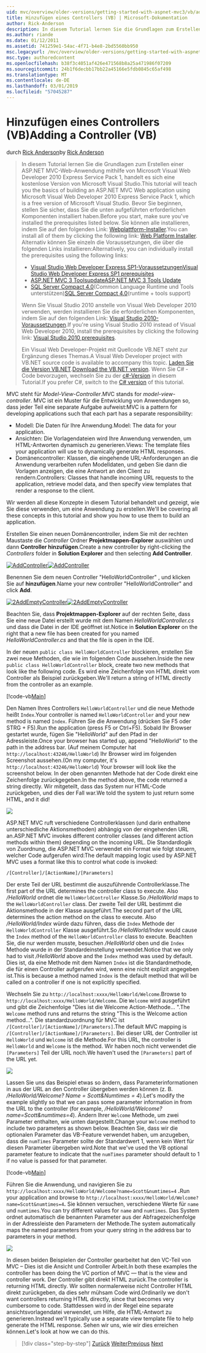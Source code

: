 ```yaml
---
uid: mvc/overview/older-versions/getting-started-with-aspnet-mvc3/vb/adding-a-controller
title: Hinzufügen eines Controllers (VB) | Microsoft-Dokumentation
author: Rick-Anderson
description: In diesem Tutorial lernen Sie die Grundlagen zum Erstellen einer ASP.NET MVC-Web-Anwendung mithilfe von Microsoft Visual Web Developer 2010 Express Service Pack 1, d.h....
ms.author: riande
ms.date: 01/12/2011
ms.assetid: 741259e1-54ac-4f71-b4e8-2bd5560bb950
msc.legacyurl: /mvc/overview/older-versions/getting-started-with-aspnet-mvc3/vb/adding-a-controller
msc.type: authoredcontent
ms.openlocfilehash: b38f3c4051af426e471568b8a25a471986f07209
ms.sourcegitcommit: 24b1f6decbb17bb22a45166e5fdb0845c65af498
ms.translationtype: MT
ms.contentlocale: de-DE
ms.lasthandoff: 03/01/2019
ms.locfileid: "57045287"
---
```

<a name="adding-a-controller-vb"></a><span data-ttu-id="6f898-103">Hinzufügen eines Controllers (VB)</span><span class="sxs-lookup"><span data-stu-id="6f898-103">Adding a Controller (VB)</span></span>
====================
<span data-ttu-id="6f898-104">durch [Rick Anderson]((https://twitter.com/RickAndMSFT))</span><span class="sxs-lookup"><span data-stu-id="6f898-104">by [Rick Anderson]((https://twitter.com/RickAndMSFT))</span></span>

> <span data-ttu-id="6f898-105">In diesem Tutorial lernen Sie die Grundlagen zum Erstellen einer ASP.NET MVC-Web-Anwendung mithilfe von Microsoft Visual Web Developer 2010 Express Service Pack 1, handelt es sich eine kostenlose Version von Microsoft Visual Studio.</span><span class="sxs-lookup"><span data-stu-id="6f898-105">This tutorial will teach you the basics of building an ASP.NET MVC Web application using Microsoft Visual Web Developer 2010 Express Service Pack 1, which is a free version of Microsoft Visual Studio.</span></span> <span data-ttu-id="6f898-106">Bevor Sie beginnen, stellen Sie sicher, dass Sie die unten aufgeführten erforderlichen Komponenten installiert haben.</span><span class="sxs-lookup"><span data-stu-id="6f898-106">Before you start, make sure you've installed the prerequisites listed below.</span></span> <span data-ttu-id="6f898-107">Sie können alle installieren, indem Sie auf den folgenden Link: [Webplattform-Installer](https://www.microsoft.com/web/gallery/install.aspx?appid=VWD2010SP1Pack).</span><span class="sxs-lookup"><span data-stu-id="6f898-107">You can install all of them by clicking the following link: [Web Platform Installer](https://www.microsoft.com/web/gallery/install.aspx?appid=VWD2010SP1Pack).</span></span> <span data-ttu-id="6f898-108">Alternativ können Sie einzeln die Voraussetzungen, die über die folgenden Links installieren:</span><span class="sxs-lookup"><span data-stu-id="6f898-108">Alternatively, you can individually install the prerequisites using the following links:</span></span>
> 
> - [<span data-ttu-id="6f898-109">Visual Studio Web Developer Express SP1-Voraussetzungen</span><span class="sxs-lookup"><span data-stu-id="6f898-109">Visual Studio Web Developer Express SP1 prerequisites</span></span>](https://www.microsoft.com/web/gallery/install.aspx?appid=VWD2010SP1Pack)
> - [<span data-ttu-id="6f898-110">ASP.NET MVC 3 Toolsupdate</span><span class="sxs-lookup"><span data-stu-id="6f898-110">ASP.NET MVC 3 Tools Update</span></span>](https://www.microsoft.com/web/gallery/install.aspx?appsxml=&amp;appid=MVC3)
> - <span data-ttu-id="6f898-111">[SQL Server Compact 4.0](https://www.microsoft.com/web/gallery/install.aspx?appid=SQLCE;SQLCEVSTools_4_0)(Common Language Runtime und Tools unterstützen)</span><span class="sxs-lookup"><span data-stu-id="6f898-111">[SQL Server Compact 4.0](https://www.microsoft.com/web/gallery/install.aspx?appid=SQLCE;SQLCEVSTools_4_0)(runtime + tools support)</span></span>
> 
> <span data-ttu-id="6f898-112">Wenn Sie Visual Studio 2010 anstelle von Visual Web Developer 2010 verwenden, werden installieren Sie die erforderlichen Komponenten, indem Sie auf den folgenden Link: [Visual Studio 2010-Voraussetzungen](https://www.microsoft.com/web/gallery/install.aspx?appsxml=&amp;appid=VS2010SP1Pack).</span><span class="sxs-lookup"><span data-stu-id="6f898-112">If you're using Visual Studio 2010 instead of Visual Web Developer 2010, install the prerequisites by clicking the following link: [Visual Studio 2010 prerequisites](https://www.microsoft.com/web/gallery/install.aspx?appsxml=&amp;appid=VS2010SP1Pack).</span></span>
> 
> <span data-ttu-id="6f898-113">Ein Visual Web Developer-Projekt mit Quellcode VB.NET steht zur Ergänzung dieses Themas.</span><span class="sxs-lookup"><span data-stu-id="6f898-113">A Visual Web Developer project with VB.NET source code is available to accompany this topic.</span></span> <span data-ttu-id="6f898-114">[Laden Sie die Version VB.NET](https://code.msdn.microsoft.com/Introduction-to-MVC-3-10d1b098).</span><span class="sxs-lookup"><span data-stu-id="6f898-114">[Download the VB.NET version](https://code.msdn.microsoft.com/Introduction-to-MVC-3-10d1b098).</span></span> <span data-ttu-id="6f898-115">Wenn Sie C# -Code bevorzugen, wechseln Sie zu der [c#-Version](../cs/adding-a-controller.md) in diesem Tutorial.</span><span class="sxs-lookup"><span data-stu-id="6f898-115">If you prefer C#, switch to the [C# version](../cs/adding-a-controller.md) of this tutorial.</span></span>


<span data-ttu-id="6f898-116">MVC steht für *Model-View-Controller*.</span><span class="sxs-lookup"><span data-stu-id="6f898-116">MVC stands for *model-view-controller*.</span></span> <span data-ttu-id="6f898-117">MVC ist ein Muster für die Entwicklung von Anwendungen so, dass jeder Teil eine separate Aufgabe aufweist:</span><span class="sxs-lookup"><span data-stu-id="6f898-117">MVC is a pattern for developing applications such that each part has a separate responsibility:</span></span>

- <span data-ttu-id="6f898-118">Modell: Die Daten für Ihre Anwendung.</span><span class="sxs-lookup"><span data-stu-id="6f898-118">Model: The data for your application.</span></span>
- <span data-ttu-id="6f898-119">Ansichten: Die Vorlagendateien wird Ihre Anwendung verwenden, um HTML-Antworten dynamisch zu generieren.</span><span class="sxs-lookup"><span data-stu-id="6f898-119">Views: The template files your application will use to dynamically generate HTML responses.</span></span>
- <span data-ttu-id="6f898-120">Domänencontroller: Klassen, die eingehende URL-Anforderungen an die Anwendung verarbeiten rufen Modelldaten, und geben Sie dann die Vorlagen anzeigen, die eine Antwort an den Client zu rendern.</span><span class="sxs-lookup"><span data-stu-id="6f898-120">Controllers: Classes that handle incoming URL requests to the application, retrieve model data, and then specify view templates that render a response to the client.</span></span>

<span data-ttu-id="6f898-121">Wir werden all diese Konzepte in diesem Tutorial behandelt und gezeigt, wie Sie diese verwenden, um eine Anwendung zu erstellen.</span><span class="sxs-lookup"><span data-stu-id="6f898-121">We'll be covering all these concepts in this tutorial and show you how to use them to build an application.</span></span>

<span data-ttu-id="6f898-122">Erstellen Sie einen neuen Domänencontroller, indem Sie mit der rechten Maustaste die *Controller* Ordner **Projektmappen-Explorer** auswählen und dann **Controller hinzufügen**.</span><span class="sxs-lookup"><span data-stu-id="6f898-122">Create a new controller by right-clicking the *Controllers* folder in **Solution Explorer** and then selecting **Add Controller**.</span></span>

<span data-ttu-id="6f898-123">[![AddController](adding-a-controller/_static/image2.png "AddController")](adding-a-controller/_static/image1.png)</span><span class="sxs-lookup"><span data-stu-id="6f898-123">[![AddController](adding-a-controller/_static/image2.png "AddController")](adding-a-controller/_static/image1.png)</span></span>

<span data-ttu-id="6f898-124">Benennen Sie dem neuen Controller &quot;HelloWorldController&quot; , und klicken Sie auf **hinzufügen**.</span><span class="sxs-lookup"><span data-stu-id="6f898-124">Name your new controller &quot;HelloWorldController&quot; and click **Add**.</span></span>

<span data-ttu-id="6f898-125">[![2AddEmptyController](adding-a-controller/_static/image4.png "2AddEmptyController")](adding-a-controller/_static/image3.png)</span><span class="sxs-lookup"><span data-stu-id="6f898-125">[![2AddEmptyController](adding-a-controller/_static/image4.png "2AddEmptyController")](adding-a-controller/_static/image3.png)</span></span>

<span data-ttu-id="6f898-126">Beachten Sie, dass **Projektmappen-Explorer** auf der rechten Seite, dass Sie eine neue Datei erstellt wurde mit dem Namen *HelloWorldController.cs* und dass die Datei in der IDE geöffnet ist.</span><span class="sxs-lookup"><span data-stu-id="6f898-126">Notice in **Solution Explorer** on the right that a new file has been created for you named *HelloWorldController.cs* and that the file is open in the IDE.</span></span>

<span data-ttu-id="6f898-127">In der neuen `public class HelloWorldController` blockieren, erstellen Sie zwei neue Methoden, die wie im folgenden Code aussehen.</span><span class="sxs-lookup"><span data-stu-id="6f898-127">Inside the new `public class HelloWorldController` block, create two new methods that look like the following code.</span></span> <span data-ttu-id="6f898-128">Es wird eine Zeichenfolge von HTML direkt vom Controller als Beispiel zurückgeben.</span><span class="sxs-lookup"><span data-stu-id="6f898-128">We'll return a string of HTML directly from the controller as an example.</span></span>

[!code-vb[Main](adding-a-controller/samples/sample1.vb)]

<span data-ttu-id="6f898-129">Den Namen Ihres Controllers `HelloWorldController` und die neue Methode heißt `Index`.</span><span class="sxs-lookup"><span data-stu-id="6f898-129">Your controller is named `HelloWorldController` and your new method is named `Index`.</span></span> <span data-ttu-id="6f898-130">Führen Sie die Anwendung (drücken Sie F5 oder STRG + F5).</span><span class="sxs-lookup"><span data-stu-id="6f898-130">Run the application (press F5 or Ctrl+F5).</span></span> <span data-ttu-id="6f898-131">Sobald Ihr Browser gestartet wurde, fügen Sie &quot;HelloWorld&quot; auf den Pfad in der Adressleiste.</span><span class="sxs-lookup"><span data-stu-id="6f898-131">Once your browser has started up, append &quot;HelloWorld&quot; to the path in the address bar.</span></span> <span data-ttu-id="6f898-132">(Auf meinem Computer hat `http://localhost:43246/HelloWorld`) Ihr Browser wird im folgenden Screenshot aussehen.</span><span class="sxs-lookup"><span data-stu-id="6f898-132">(On my computer, it's `http://localhost:43246/HelloWorld`) Your browser will look like the screenshot below.</span></span> <span data-ttu-id="6f898-133">In der oben genannten Methode hat der Code direkt eine Zeichenfolge zurückgegeben.</span><span class="sxs-lookup"><span data-stu-id="6f898-133">In the method above, the code returned a string directly.</span></span> <span data-ttu-id="6f898-134">Wir mitgeteilt, dass das System nur HTML-Code zurückgeben, und dies der Fall war.</span><span class="sxs-lookup"><span data-stu-id="6f898-134">We told the system to just return some HTML, and it did!</span></span>

![](adding-a-controller/_static/image5.png)

<span data-ttu-id="6f898-135">ASP.NET MVC ruft verschiedene Controllerklassen (und darin enthaltene unterschiedliche Aktionsmethoden) abhängig von der eingehenden URL an.</span><span class="sxs-lookup"><span data-stu-id="6f898-135">ASP.NET MVC invokes different controller classes (and different action methods within them) depending on the incoming URL.</span></span> <span data-ttu-id="6f898-136">Die Standardlogik von Zuordnung, die ASP.NET MVC verwendet ein Format wie folgt steuern, welcher Code aufgerufen wird:</span><span class="sxs-lookup"><span data-stu-id="6f898-136">The default mapping logic used by ASP.NET MVC uses a format like this to control what code is invoked:</span></span>

`/[Controller]/[ActionName]/[Parameters]`

<span data-ttu-id="6f898-137">Der erste Teil der URL bestimmt die auszuführende Controllerklasse.</span><span class="sxs-lookup"><span data-stu-id="6f898-137">The first part of the URL determines the controller class to execute.</span></span> <span data-ttu-id="6f898-138">Also */HelloWorld* ordnet die `HelloWorldController` Klasse.</span><span class="sxs-lookup"><span data-stu-id="6f898-138">So */HelloWorld* maps to the `HelloWorldController` class.</span></span> <span data-ttu-id="6f898-139">Der zweite Teil der URL bestimmt die Aktionsmethode in der Klasse ausgeführt.</span><span class="sxs-lookup"><span data-stu-id="6f898-139">The second part of the URL determines the action method on the class to execute.</span></span> <span data-ttu-id="6f898-140">Also */HelloWorld/Index* würde dazu führen, dass die `Index` Methode der `HelloWorldController` Klasse ausgeführt.</span><span class="sxs-lookup"><span data-stu-id="6f898-140">So */HelloWorld/Index* would cause the `Index` method of the `HelloWorldController` class to execute.</span></span> <span data-ttu-id="6f898-141">Beachten Sie, die nur werden musste, besuchen */HelloWorld* oben und die `Index` Methode wurde in der Standardeinstellung verwendet.</span><span class="sxs-lookup"><span data-stu-id="6f898-141">Notice that we only had to visit */HelloWorld* above and the `Index` method was used by default.</span></span> <span data-ttu-id="6f898-142">Dies ist, da eine Methode mit dem Namen `Index` ist die Standardmethode, die für einen Controller aufgerufen wird, wenn eine nicht explizit angegeben ist.</span><span class="sxs-lookup"><span data-stu-id="6f898-142">This is because a method named `Index` is the default method that will be called on a controller if one is not explicitly specified.</span></span>

<span data-ttu-id="6f898-143">Wechseln Sie zu `http://localhost:xxxx/HelloWorld/Welcome`.</span><span class="sxs-lookup"><span data-stu-id="6f898-143">Browse to `http://localhost:xxxx/HelloWorld/Welcome`.</span></span> <span data-ttu-id="6f898-144">Die `Welcome` wird ausgeführt und gibt die Zeichenfolge &quot;Dies ist die Welcome Action-Methode... &quot;.</span><span class="sxs-lookup"><span data-stu-id="6f898-144">The `Welcome` method runs and returns the string &quot;This is the Welcome action method...&quot;.</span></span> <span data-ttu-id="6f898-145">Die standardzuordnung für MVC ist `/[Controller]/[ActionName]/[Parameters]`.</span><span class="sxs-lookup"><span data-stu-id="6f898-145">The default MVC mapping is `/[Controller]/[ActionName]/[Parameters]`.</span></span> <span data-ttu-id="6f898-146">Bei dieser URL der Controller ist `HelloWorld` und `Welcome` ist die Methode.</span><span class="sxs-lookup"><span data-stu-id="6f898-146">For this URL, the controller is `HelloWorld` and `Welcome` is the method.</span></span> <span data-ttu-id="6f898-147">Wir haben noch nicht verwendet die `[Parameters]` Teil der URL noch.</span><span class="sxs-lookup"><span data-stu-id="6f898-147">We haven't used the `[Parameters]` part of the URL yet.</span></span>

![](adding-a-controller/_static/image6.png)

<span data-ttu-id="6f898-148">Lassen Sie uns das Beispiel etwas so ändern, dass Parameterinformationen in aus der URL an den Controller übergeben werden können (z. B. */HelloWorld/Welcome? Name = Scott&amp;Numtimes = 4*).</span><span class="sxs-lookup"><span data-stu-id="6f898-148">Let's modify the example slightly so that we can pass some parameter information in from the URL to the controller (for example, */HelloWorld/Welcome?name=Scott&amp;numtimes=4*).</span></span> <span data-ttu-id="6f898-149">Ändern Ihrer `Welcome` Methode, um zwei Parameter enthalten, wie unten dargestellt.</span><span class="sxs-lookup"><span data-stu-id="6f898-149">Change your `Welcome` method to include two parameters as shown below.</span></span> <span data-ttu-id="6f898-150">Beachten Sie, dass wir die optionalen Parameter das VB-Feature verwendet haben, um anzugeben, dass die `numTimes` Parameter sollte der Standardwert 1, wenn kein Wert für diesen Parameter übergeben wird.</span><span class="sxs-lookup"><span data-stu-id="6f898-150">Note that we've used the VB optional parameter feature to indicate that the `numTimes` parameter should default to 1 if no value is passed for that parameter.</span></span>

[!code-vb[Main](adding-a-controller/samples/sample2.vb)]

<span data-ttu-id="6f898-151">Führen Sie die Anwendung, und navigieren Sie zu `http://localhost:xxxx/HelloWorld/Welcome?name=Scott&numtimes=4` **.**</span><span class="sxs-lookup"><span data-stu-id="6f898-151">Run your application and browse to `http://localhost:xxxx/HelloWorld/Welcome?name=Scott&numtimes=4`**.**</span></span> <span data-ttu-id="6f898-152">Sie können versuchen, verschiedene Werte für `name` und `numtimes`.</span><span class="sxs-lookup"><span data-stu-id="6f898-152">You can try different values for `name` and `numtimes`.</span></span> <span data-ttu-id="6f898-153">Das System ordnet automatisch die benannten Parameter aus der Abfragezeichenfolge in der Adressleiste den Parametern der Methode.</span><span class="sxs-lookup"><span data-stu-id="6f898-153">The system automatically maps the named parameters from your query string in the address bar to parameters in your method.</span></span>

![](adding-a-controller/_static/image7.png)

<span data-ttu-id="6f898-154">In diesen beiden Beispielen der Controller gearbeitet hat den VC-Teil von MVC – Dies ist die Ansicht und Controller Arbeit.</span><span class="sxs-lookup"><span data-stu-id="6f898-154">In both these examples the controller has been doing the VC portion of MVC — that is the view and controller work.</span></span> <span data-ttu-id="6f898-155">Der Controller gibt direkt HTML zurück.</span><span class="sxs-lookup"><span data-stu-id="6f898-155">The controller is returning HTML directly.</span></span> <span data-ttu-id="6f898-156">Wir sollten normalerweise nicht Controller HTML direkt zurückgeben, da dies sehr mühsam Code wird.</span><span class="sxs-lookup"><span data-stu-id="6f898-156">Ordinarily we don't want controllers returning HTML directly, since that becomes very cumbersome to code.</span></span> <span data-ttu-id="6f898-157">Stattdessen wird in der Regel eine separate ansichtsvorlagendatei verwendet, um Hilfe, die HTML-Antwort zu generieren.</span><span class="sxs-lookup"><span data-stu-id="6f898-157">Instead we'll typically use a separate view template file to help generate the HTML response.</span></span> <span data-ttu-id="6f898-158">Sehen wir uns, wie wir dies erreichen können.</span><span class="sxs-lookup"><span data-stu-id="6f898-158">Let's look at how we can do this.</span></span>

> [!div class="step-by-step"]
> <span data-ttu-id="6f898-159">[Zurück](intro-to-aspnet-mvc-3.md)
> [Weiter](adding-a-view.md)</span><span class="sxs-lookup"><span data-stu-id="6f898-159">[Previous](intro-to-aspnet-mvc-3.md)
[Next](adding-a-view.md)</span></span>
